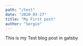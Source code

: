 ```yaml
---
path: "/test"
date: "2020-03-27"
title: "My First post"
author: "Sergio"
---
```


This is my Test blog post in gatsby

    

    